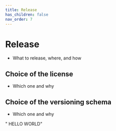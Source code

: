 ```yaml
---
title: Release
has_children: false
nav_order: 7
---
```


# Release

- What to release, where, and how

## Choice of the license

- Which one and why

## Choice of the versioning schema
- Which one and why

" HELLO WORLD"

